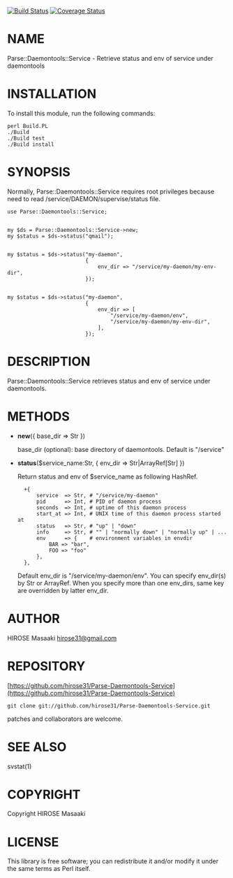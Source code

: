 <a href="https://travis-ci.org/hirose31/Parse-Daemontools-Service"><img src="https://travis-ci.org/hirose31/Parse-Daemontools-Service.png?branch=master" alt="Build Status" /></a>
<a href="https://coveralls.io/r/hirose31/Parse-Daemontools-Service?branch=master"><img src="https://coveralls.io/repos/hirose31/Parse-Daemontools-Service/badge.png?branch=master" alt="Coverage Status" /></a>

# NAME

Parse::Daemontools::Service - Retrieve status and env of service under daemontools

# INSTALLATION

To install this module, run the following commands:

    perl Build.PL
    ./Build
    ./Build test
    ./Build install

# SYNOPSIS

Normally, Parse::Daemontools::Service requires root privileges because need to read /service/DAEMON/supervise/status file.

    use Parse::Daemontools::Service;
    

    my $ds = Parse::Daemontools::Service->new;
    my $status = $ds->status("qmail");
    

    my $status = $ds->status("my-daemon",
                             {
                                 env_dir => "/service/my-daemon/my-env-dir",
                             });
    

    my $status = $ds->status("my-daemon",
                             {
                                 env_dir => [
                                     "/service/my-daemon/env",
                                     "/service/my-daemon/my-env-dir",
                                 ],
                             });

# DESCRIPTION

Parse::Daemontools::Service retrieves status and env of service under daemontools.

# METHODS

- __new__({ base\_dir => Str })

    base\_dir (optional): base directory of daemontools. Default is "/service"

- __status__($service\_name:Str, { env\_dir => Str|ArrayRef\[Str\] })

    Return status and env of $service\_name as following HashRef.

        +{
            service  => Str, # "/service/my-daemon"
            pid      => Int, # PID of daemon process
            seconds  => Int, # uptime of this daemon process
            start_at => Int, # UNIX time of this daemon process started at
            status   => Str, # "up" | "down"
            info     => Str, # "" | "normally down" | "normally up" | ...
            env      => {    # environment variables in envdir
                BAR => "bar",
                FOO => "foo"
            },
        },

    Default env\_dir is "/service/my-daemon/env". You can specify env\_dir(s) by Str or ArrayRef. When you specify more than one env\_dirs, same key are overridden by latter env\_dir.

# AUTHOR

HIROSE Masaaki <hirose31@gmail.com>

# REPOSITORY

[https://github.com/hirose31/Parse-Daemontools-Service](https://github.com/hirose31/Parse-Daemontools-Service)

    git clone git://github.com/hirose31/Parse-Daemontools-Service.git

patches and collaborators are welcome.

# SEE ALSO

svstat(1)

# COPYRIGHT

Copyright HIROSE Masaaki

# LICENSE

This library is free software; you can redistribute it and/or modify
it under the same terms as Perl itself.
